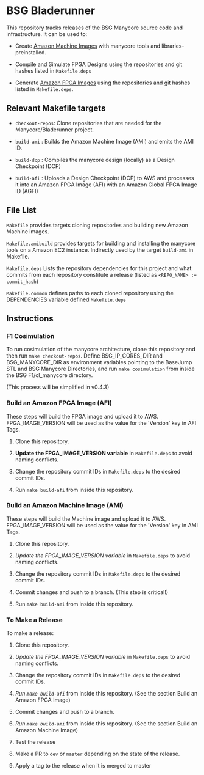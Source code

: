 # BSG Bladerunner

This repository tracks releases of the BSG Manycore source code and
infrastructure. It can be used to:

* Create [Amazon Machine
  Images](https://docs.aws.amazon.com/AWSEC2/latest/UserGuide/AMIs.html) with
  manycore tools and libraries-preinstalled.

* Compile and Simulate FPGA Designs using the repositories and git hashes listed
  in `Makefile.deps`

* Generate [Amazon FPGA Images](https://aws.amazon.com/ec2/instance-types/f1/)
  using the repositories and git hashes listed in `Makefile.deps`.

## Relevant Makefile targets

* `checkout-repos`: Clone repositories that are needed for the
  Manycore/Bladerunner project.

* `build-ami` : Builds the Amazon Machine Image (AMI) and emits the AMI ID.

* `build-dcp` : Compiles the manycore design (locally) as a Design Checkpoint
  (DCP)

* `build-afi` : Uploads a Design Checkpoint (DCP) to AWS and processes it into
  an Amazon FPGA Image (AFI) with an Amazon Global FPGA Image ID (AGFI)

## File List

`Makefile` provides targets cloning repositories and building new Amazon Machine
images.

`Makefile.amibuild` provides targets for building and installing the manycore
tools on a Amazon EC2 instance. Indirectly used by the target `build-ami` in Makefile.

`Makefile.deps` Lists the repository dependencies for this project and what
commits from each repository constitute a release (listed as `<REPO_NAME> :=
commit_hash`)

`Makefile.common` defines paths to each cloned repository using the DEPENDENCIES
variable defined `Makefile.deps`

## Instructions

### F1 Cosimulation

To run cosimulation of the manycore architecture, clone this repository and then
run `make checkout-repos`. Define BSG_IP_CORES_DIR and BSG_MANYCORE_DIR as
environment variables pointing to the BaseJump STL and BSG Manycore Directories,
and run `make cosimulation` from inside the BSG F1/cl_manycore directory.

(This process will be simplified in v0.4.3)

### Build an Amazon FPGA Image (AFI)

These steps will build the FPGA image and upload it to AWS. FPGA_IMAGE_VERSION
will be used as the value for the 'Version' key in AFI Tags.

1. Clone this repository.

2. **Update the FPGA_IMAGE_VERSION variable** in `Makefile.deps` to avoid naming
    conflicts.

3. Change the repository commit IDs in `Makefile.deps` to the desired commit
    IDs.

4. Run `make build-afi` from inside this repository. 


### Build an Amazon Machine Image (AMI)
   
These steps will build the Machine image and upload it to
AWS. FPGA_IMAGE_VERSION will be used as the value for the 'Version' key in AMI
Tags.

1. Clone this repository.

2. *Update the FPGA_IMAGE_VERSION variable* in `Makefile.deps` to avoid naming
    conflicts.

3. Change the repository commit IDs in `Makefile.deps` to the desired commit
    IDs.

4. Commit changes and push to a branch. (This step is critical!)

5. Run `make build-ami` from inside this repository. 

### To Make a Release
   
To make a release:

1. Clone this repository.

2. *Update the FPGA_IMAGE_VERSION variable* in `Makefile.deps` to avoid naming
    conflicts.

3. Change the repository commit IDs in `Makefile.deps` to the desired commit
   IDs.

4. *Run `make build-afi`* from inside this repository. (See the section Build an
    Amazon FPGA Image)

5. Commit changes and push to a branch.

6. *Run `make build-ami`* from inside this repository. (See the section Build an
    Amazon Machine Image)

7. Test the release
    
8. Make a PR to `dev` or `master` depending on the state of the release.

9. Apply a tag to the release when it is merged to master
